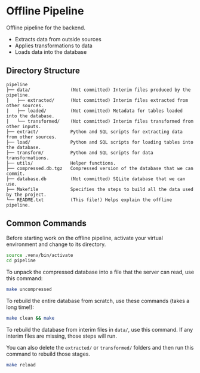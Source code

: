 # Offline Pipeline

Offline pipeline for the backend.

- Extracts data from outside sources
- Applies transformations to data
- Loads data into the database

## Directory Structure

```
pipeline
├── data/               (Not committed) Interim files produced by the pipeline.
|   ├── extracted/      (Not committed) Interim files extracted from other sources.
|   ├── loaded/         (Not committed) Metadata for tables loaded into the database.
|   └── transformed/    (Not committed) Interim files transformed from other inputs.
├── extract/            Python and SQL scripts for extracting data from other sources.
├── load/               Python and SQL scripts for loading tables into the database.
├── transform/          Python and SQL scripts for data transformations.
├── utils/              Helper functions.
├── compressed.db.tgz   Compressed version of the database that we can commit.
├── database.db         (Not committed) SQLite database that we can use.
├── Makefile            Specifies the steps to build all the data used by the project.
└── README.txt          (This file!) Helps explain the offline pipeline.
```

## Common Commands

Before starting work on the offline pipeline, activate your virtual environment and change to its directory.

```bash
source .venv/bin/activate
cd pipeline
```

To unpack the compressed database into a file that the server can read, use this command:

```bash
make uncompressed
```

To rebuild the entire database from scratch, use these commands (takes a long time!):

```bash
make clean && make
```

To rebuild the database from interim files in `data/`, use this command. If any interim files are missing, those steps will run.

You can also delete the `extracted/` or `transformed/` folders and then run this command to rebuild those stages.

```bash
make reload
```
